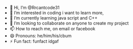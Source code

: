 
- 👋 Hi, I’m @Rrcantcode31
- 👀 I’m interested in coding i want to learn more,
- 🌱 I’m currently learning java script and C++
- 💞️ I’m looking to collaborate on anyone to create my project
- 📫 How to reach me, on email or facebook
- 😄 Pronouns: he/him/his/cbum
- ⚡ Fun fact: funfact idgaf

<!---
Rrcantcode31/Rrcantcode31 is a ✨ special ✨ repository because its `README.md` (this file) appears on your GitHub profile.
You can click the Preview link to take a look at your changes.
--->
